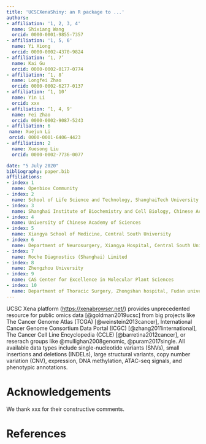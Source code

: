 ```yaml
---
title: 'UCSCXenaShiny: an R package to ...'
authors:
- affiliation: '1, 2, 3, 4'
  name: Shixiang Wang
  orcid: 0000-0001-9855-7357
- affiliation: '1, 5, 6'
  name: Yi Xiong
  orcid: 0000-0002-4370-9824
- affiliation: ‘1, 7’
  name: Kai Gu
  orcid: 0000-0002-0177-0774
- affiliation: ‘1, 8’
  name: Longfei Zhao
  orcid: 0000-0002-6277-0137
- affiliation: ‘1, 10‘
  name: Yin Li
  orcid: xxx
- affiliation: ‘1, 4, 9'
  name: Fei Zhao
  orcid: 0000-0002-9087-5243
- affiliation: 6
 name: Xuejun Li
 orcid: 0000-0001-6406-4423
- affiliation: 2
  name: Xuesong Liu
  orcid: 0000-0002-7736-0077

date: "5 July 2020"
bibliography: paper.bib
affiliations: 
- index: 1
  name: Openbiox Community
- index: 2
  name: School of Life Science and Technology, ShanghaiTech University
- index: 3
  name: Shanghai Institute of Biochemistry and Cell Biology, Chinese Academy of Sciences
- index: 4
  name: University of Chinese Academy of Sciences
- index: 5
  name: Xiangya School of Medicine, Central South University
- index: 6
  name: Department of Neurosurgery, Xiangya Hospital, Central South University
- index: 7
  name: Roche Diagnostics (Shanghai) Limited
- index: 8
  name: Zhengzhou University
- index: 9
  name: CAS Center for Excellence in Molecular Plant Sciences
- index: 10
  name: Department of Thoracic Surgery, Zhongshan hospital, Fudan university 
---
```



UCSC Xena platform (https://xenabrowser.net/) provides unprecedented resource for public omics data [@goldman2019ucsc]
from big projects like The Cancer Genome Atlas (TCGA) [@weinstein2013cancer], 
International Cancer Genome Consortium Data Portal (ICGC) [@zhang2011international],
The Cancer Cell Line Encyclopedia (CCLE) [@barretina2012cancer], or reserach groups like @mullighan2008genomic, @puram2017single.
All available data types include single-nucleotide variants (SNVs), small insertions and deletions (INDELs), large structural variants, copy number variation (CNV), expression, DNA methylation, ATAC-seq signals, and phenotypic annotations. 

# Acknowledgements

We thank xxx for their constructive comments.

# References
